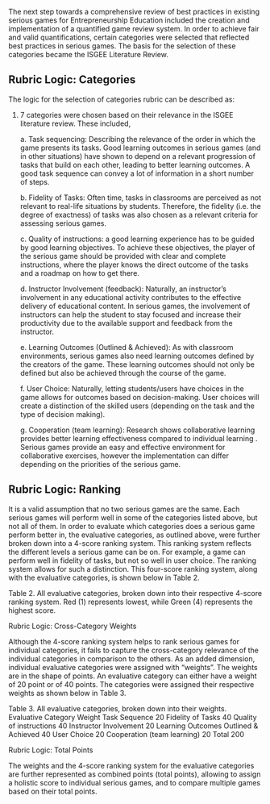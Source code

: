 The next step towards a comprehensive review of best practices in existing serious games for Entrepreneurship Education included the creation and implementation of a quantified game review system.
In order to achieve fair and valid quantifications, certain categories were selected that reflected best practices in serious games. The basis for the selection of these categories became the ISGEE Literature Review. 

## Rubric Logic: Categories

The logic for the selection of categories rubric can be described as:

1)	7 categories were chosen based on their relevance in the ISGEE literature review. These included,

    a.	Task sequencing:  Describing the relevance of the order in which the game presents its tasks. Good learning outcomes in serious games (and in other situations) have shown   to depend on a relevant progression of tasks that build on each other, leading to better learning outcomes. A good task sequence can convey a lot of information in a short number of steps.
   
    b.	Fidelity of Tasks: Often time, tasks in classrooms are perceived as not relevant to real-life situations by students. Therefore, the fidelity (i.e. the degree of exactness) of tasks was also chosen as a relevant criteria for assessing serious games.
   
    c.	Quality of instructions: a good learning experience has to be guided by good learning objectives. To achieve these objectives, the player of the serious game should be provided with clear and complete instructions, where the player knows the direct outcome of the tasks and a roadmap on how to get there. 
    
    d.	Instructor Involvement (feedback): Naturally, an instructor’s involvement in any educational activity contributes to the effective delivery of educational content. In serious games, the involvement of instructors can help the student to stay focused and increase their productivity due to the available support and feedback from the instructor. 
    
    e.	Learning Outcomes (Outlined & Achieved): As with classroom environments, serious games also need learning outcomes defined by the creators of the game. These learning outcomes should not only be defined but also be achieved through the course of the game. 
    
    f.	User Choice: Naturally, letting students/users have choices in the game allows for outcomes based on decision-making. User choices will create a distinction of the skilled users (depending on the task and the type of decision making). 
    
    g.	Cooperation (team learning): Research shows collaborative learning provides better learning effectiveness compared to individual learning .  Serious games provide an easy and effective environment for collaborative exercises, however the implementation can differ depending on the priorities of the serious game. 


## Rubric Logic: Ranking

It is a valid assumption that no two serious games are the same. Each serious games will perform well in some of the categories listed above, but not all of them.  In order to evaluate which categories does a serious game perform better in, the evaluative categories, as outlined above, were further broken down into a 4-score ranking system. This ranking system reflects the different levels a serious game can be on. For example, a game can perform well in fidelity of tasks, but not so well in user choice. The ranking system allows for such a distinction.
This four-score ranking system, along with the evaluative categories, is shown below in Table 2.

Table 2.  All evaluative categories, broken down into their respective 4-score ranking system. Red (1) represents lowest, while Green (4) represents the highest score.
 


Rubric Logic: Cross-Category Weights

Although the 4-score ranking system helps to rank serious games for individual categories, it fails to capture the cross-category relevance of the individual categories in comparison to the others. As an added dimension, individual evaluative categories were assigned with “weights”. The weights are in the shape of points. An evaluative category can either have a weight of 20 point or of 40 points. 
The categories were assigned their respective weights as shown below in Table 3. 

Table 3.  All evaluative categories, broken down into their weights.
Evaluative Category	Weight
Task Sequence	20
Fidelity of Tasks	40
Quality of instructions	40
Instructor Involvement	20
Learning Outcomes Outlined & Achieved	40
User Choice	20
Cooperation (team learning)	20
Total	200


Rubric Logic: Total Points

The weights and the 4-score ranking system for the evaluative categories are further represented as combined points (total points), allowing to assign a holistic score to individual serious games, and to compare multiple games based on their total points. 




